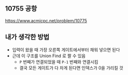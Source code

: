 ## 10755 공항

<https://www.acmicpc.net/problem/10775>

## 내가 생각한 방법

- 입력이 왔을 때 가장 오른쪽 게이트에서부터 채워 넣으면 된다
- 근데 이 구조를 Union Find 로 짤 수 있음
  - `P` 번째가 연결되었을 때 `P-1` 번째와 연결시킴
  - 결국 모든 게이트가 다 차게 된다면 인덱스가 0을 가리킬 것
